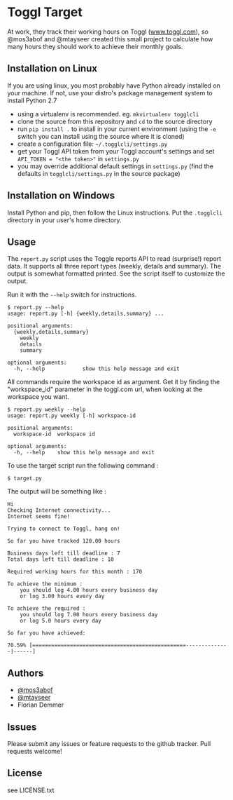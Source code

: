 Toggl Target
============

At work, they track their working hours on Toggl (www.toggl.com), so @mos3abof and
@mtayseer created this small project to calculate how many hours they should
work to achieve their monthly goals.


Installation on Linux
---------------------

If you are using linux, you most probably have Python already installed on
your machine. If not, use your distro's package management system to install
Python 2.7

* using a virtualenv is recommended. eg. `mkvirtualenv togglcli`
* clone the source from this repository and `cd` to the source directory
* run `pip install .` to install in your current environment (using the `-e`
  switch you can install using the source where it is cloned)
* create a configuration file: `~/.togglcli/settings.py`
* get your Toggl API token from your Toggl account's settings and set
  `API_TOKEN = "<the token>"` in `settings.py`
* you may override additional default settings in `settings.py` (find the
  defaults in `togglcli/settings.py` in the source package)


Installation on Windows
-----------------------

Install Python and pip, then follow the Linux instructions. Put the
`.togglcli` directory in your user's home directory.


Usage
-----

The `report.py` script uses the Toggle reports API to read (surprise!) report
data. It supports all three report types (weekly, details and summary). The
output is somewhat formatted printed. See the script itself to customize the
output.

Run it with the `--help` switch for instructions.

```
$ report.py --help
usage: report.py [-h] {weekly,details,summary} ...

positional arguments:
  {weekly,details,summary}
    weekly
    details
    summary

optional arguments:
  -h, --help            show this help message and exit
```

All commands require the workspace id as argument. Get it by finding the
"workspace_id" parameter in the toggl.com url, when looking at the workspace
you want.

```
$ report.py weekly --help
usage: report.py weekly [-h] workspace-id

positional arguments:
  workspace-id  workspace id

optional arguments:
  -h, --help    show this help message and exit
```


To use the target script run the following command :

```
$ target.py
```

The output will be something like :

```
Hi
Checking Internet connectivity...
Internet seems fine!

Trying to connect to Toggl, hang on!

So far you have tracked 120.00 hours

Business days left till deadline : 7
Total days left till deadline : 10

Required working hours for this month : 170

To achieve the minimum :
    you should log 4.00 hours every business day
    or log 3.00 hours every day

To achieve the required :
    you should log 7.00 hours every business day
    or log 5.0 hours every day

So far you have achieved:

70.59% [=================================================--------------|------]
```


Authors
-------------

* [@mos3abof](http://www.mos3abof.com)
* [@mtayseer](http://www.mtayseer.net)
* Florian Demmer


Issues
------

Please submit any issues or feature requests to the github tracker.
Pull requests welcome!


License
-------

see LICENSE.txt
